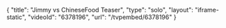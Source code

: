 {
    "title": "Jimmy vs ChineseFood Teaser",
    "type": "solo",
    "layout": "iframe-static",
    "videoId": "6378196",
    "url": "\/tvpembed\/6378196"
}